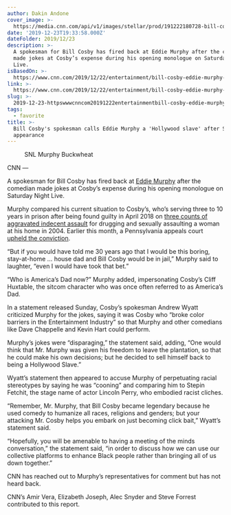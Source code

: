 ```yaml
---
author: Dakin Andone
cover_image: >-
  https://media.cnn.com/api/v1/images/stellar/prod/191222180728-bill-cosby-eddie-murphy-split.jpg?q=x_0,y_0,h_619,w_1100,c_fill/w_800
date: '2019-12-23T19:33:58.000Z'
dateFolder: 2019/12/23
description: >-
  A spokesman for Bill Cosby has fired back at Eddie Murphy after the comedian
  made jokes at Cosby’s expense during his opening monologue on Saturday Night
  Live.
isBasedOn: >-
  https://www.cnn.com/2019/12/22/entertainment/bill-cosby-eddie-murphy-snl/index.html
link: >-
  https://www.cnn.com/2019/12/22/entertainment/bill-cosby-eddie-murphy-snl/index.html
slug: >-
  2019-12-23-httpswwwcnncom20191222entertainmentbill-cosby-eddie-murphy-snlindexhtml
tags:
  - favorite
title: >-
  Bill Cosby's spokesman calls Eddie Murphy a 'Hollywood slave' after SNL
  appearance
---
```

<figure><figcaption>SNL Murphy Buckwheat</figcaption></figure>
<p>  CNN — </p>
<p>A spokesman for Bill Cosby has fired back at <a href="http://www.cnn.com/2019/12/21/media/eddie-murphy-hosts-snl/index.html">Eddie Murphy</a> after the comedian made jokes at Cosby’s expense during his opening monologue on Saturday Night Live.</p>
<p>Murphy compared his current situation to Cosby’s, who’s serving three to 10 years in prison after being found guilty in April 2018 on <a href="https://www.cnn.com/2018/04/26/us/bill-cosby-trial/index.html">three counts of aggravated indecent assault</a> for drugging and sexually assaulting a woman at his home in 2004. Earlier this month, a Pennsylvania appeals court <a href="https://www.cnn.com/2019/12/10/us/bill-cosby-appeal-denied/index.html">upheld the conviction</a>.</p>
<p>“But if you would have told me 30 years ago that I would be this boring, stay-at-home … house dad and Bill Cosby would be in jail,” Murphy said to laughter, “even I would have took that bet.”</p>
<p>“Who is America’s Dad now?” Murphy added, impersonating Cosby’s Cliff Huxtable, the sitcom character who was once often referred to as America’s Dad.</p>
<p>In a statement released Sunday, Cosby’s spokesman Andrew Wyatt criticized Murphy for the jokes, saying it was Cosby who “broke color barriers in the Entertainment Industry” so that Murphy and other comedians like Dave Chappelle and Kevin Hart could perform.</p>
<p>Murphy’s jokes were “disparaging,” the statement said, adding, “One would think that Mr. Murphy was given his freedom to leave the plantation, so that he could make his own decisions; but he decided to sell himself back to being a Hollywood Slave.”</p>
<p>Wyatt’s statement then appeared to accuse Murphy of perpetuating racial stereotypes by saying he was “cooning” and comparing him to Stepin Fetchit, the stage name of actor Lincoln Perry, who embodied racist cliches.</p>
<p>“Remember, Mr. Murphy, that Bill Cosby became legendary because he used comedy to humanize all races, religions and genders; but your attacking Mr. Cosby helps you embark on just becoming click bait,” Wyatt’s statement said.</p>
<p>“Hopefully, you will be amenable to having a meeting of the minds conversation,” the statement said, “in order to discuss how we can use our collective platforms to enhance Black people rather than bringing all of us down together.”</p>
<p>CNN has reached out to Murphy’s representatives for comment but has not heard back.</p>
<p>CNN’s Amir Vera, Elizabeth Joseph, Alec Snyder and Steve Forrest contributed to this report.</p>
